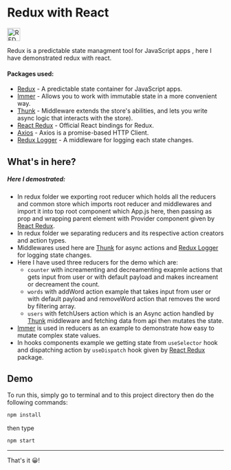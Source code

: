 # Redux with React 
<img src="https://d33wubrfki0l68.cloudfront.net/0834d0215db51e91525a25acf97433051f280f2f/c30f5/img/redux.svg" alt="REDUX-TOOLKIT" height="30">

Redux is a predictable state managment tool for JavaScript apps , here I have demonstrated redux with react.

#### Packages used:
 - [Redux](https://redux.js.org/introduction/getting-started#redux-core) - A predictable state container for JavaScript apps.
 - [Immer](https://immerjs.github.io/immer/installation) - Allows you to work with immutable state in a more convenient way.
 - [Thunk](https://github.com/reduxjs/redux-thunk#installation-and-setup) - Middleware extends the store's abilities, and lets you write async logic that interacts with the store).
 - [React Redux](https://www.npmjs.com/package/react-redux) - Official React bindings for Redux.
 - [Axios](https://axios-http.com/docs/intro#installing) - Axios is a promise-based HTTP Client.
 - [Redux Logger](https://www.npmjs.com/package/redux-logger#install) - A middleware for logging each state changes.
   
## What's in here?
##### Here I demostrated:

- In redux folder we exporting root reducer which holds all the reducers and common store which imports root reducer and middlewares and import it into top root component which App.js here, then passing as prop and wrapping parent element with Provider component given by [React Redux](https://www.npmjs.com/package/react-redux).
- In redux folder we separating reducers and its respective action creators and action types.
- Middlewares used here are [Thunk](https://github.com/reduxjs/redux-thunk#installation-and-setup) for async actions and [Redux Logger](https://www.npmjs.com/package/redux-logger#install) for logging state changes.
- Here I have used three reducers for the demo which are:
  - `counter` with increamenting and decreamenting exapmle actions that gets input from user or with default payload and makes increament or decreament the count.
  - `words` with addWord action example that takes input from user or with default payload and removeWord action that removes the word by filtering array.
  - `users` with fetchUsers action which is an Async action handled by [Thunk](https://github.com/reduxjs/redux-thunk#installation-and-setup) middleware and fetching data from api then mutates the state.
- [Immer](https://immerjs.github.io/immer/installation) is used in reducers as an example to demonstrate how easy to mutate complex state values.
- In hooks components example we getting state from `useSelector` hook and dispatching action by `useDispatch` hook given by [React Redux](https://www.npmjs.com/package/react-redux) package.

## Demo
To run this, simply go to terminal and to this project directory then do the following commands:
```sh
npm install
```
then type
```sh
npm start
```
---
That's it 😀!
